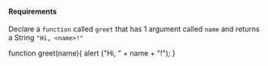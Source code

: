 #### Requirements
Declare a `function` called `greet` that has 1 argument called `name` and returns a String `"Hi, <name>!"`

function greet(name){
    alert ("Hi, " + name + "!");
}